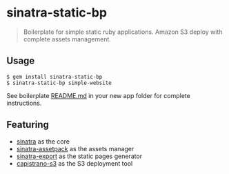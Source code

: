 # sinatra-static-bp

> Boilerplate for simple static ruby applications.
Amazon S3 deploy with complete assets management.

## Usage

    $ gem install sinatra-static-bp
    $ sinatra-static-bp simple-website

See boilerplate [README.md](https://github.com/hooktstudios/sinatra-static-bp/blob/master/lib/skeleton/README.md.erb) in your new app folder for complete instructions.

## Featuring

* [sinatra](https://github.com/sinatra/sinatra) as the core
* [sinatra-assetpack](https://github.com/hooktstudios/sinatra-assetpack) as the assets manager
* [sinatra-export](https://github.com/hooktstudios/sinatra-export) as the static pages generator
* [capistrano-s3](http://github.com/hooktstudios/capistrano-s3.git) as the S3 deployment tool